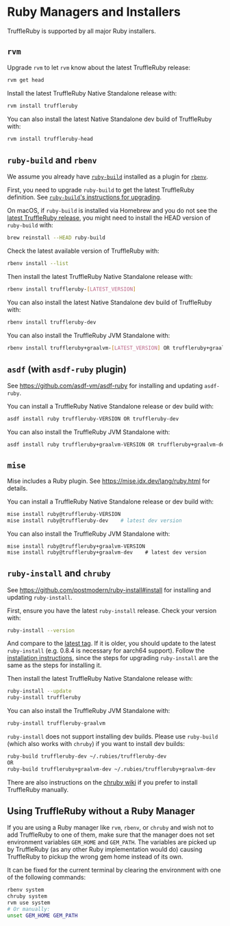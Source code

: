 # Ruby Managers and Installers

TruffleRuby is supported by all major Ruby installers.

## `rvm`

Upgrade `rvm` to let `rvm` know about the latest TruffleRuby release:

```bash
rvm get head
```

Install the latest TruffleRuby Native Standalone release with:

```bash
rvm install truffleruby
```

You can also install the latest Native Standalone dev build of TruffleRuby with:

```bash
rvm install truffleruby-head
```

## `ruby-build` and `rbenv`

We assume you already have [`ruby-build`](https://github.com/rbenv/ruby-build) installed as a plugin for [`rbenv`](https://github.com/rbenv/rbenv).

First, you need to upgrade `ruby-build` to get the latest TruffleRuby definition.
See [`ruby-build`'s instructions for upgrading](https://github.com/rbenv/ruby-build#upgrading).

On macOS, if `ruby-build` is installed via Homebrew and you do not see the [latest TruffleRuby release](https://github.com/oracle/truffleruby/releases/latest), you might need to install the HEAD version of `ruby-build` with:

```bash
brew reinstall --HEAD ruby-build
```

Check the latest available version of TruffleRuby with:

```bash
rbenv install --list
```

Then install the latest TruffleRuby Native Standalone release with:

```bash
rbenv install truffleruby-[LATEST_VERSION]
```

You can also install the latest Native Standalone dev build of TruffleRuby with:

```bash
rbenv install truffleruby-dev
```

You can also install the TruffleRuby JVM Standalone with:

```bash
rbenv install truffleruby+graalvm-[LATEST_VERSION] OR truffleruby+graalvm-dev
```

## `asdf` (with `asdf-ruby` plugin)

See https://github.com/asdf-vm/asdf-ruby for installing and updating `asdf-ruby`.

You can install a TruffleRuby Native Standalone release or dev build with:

```bash
asdf install ruby truffleruby-VERSION OR truffleruby-dev
```

You can also install the TruffleRuby JVM Standalone with:

```bash
asdf install ruby truffleruby+graalvm-VERSION OR truffleruby+graalvm-dev
```

## `mise`

Mise includes a Ruby plugin. See https://mise.jdx.dev/lang/ruby.html for details.

You can install a TruffleRuby Native Standalone release or dev build with:

```bash
mise install ruby@truffleruby-VERSION
mise install ruby@truffleruby-dev    # latest dev version
```

You can also install the TruffleRuby JVM Standalone with:

```
mise install ruby@truffleruby+graalvm-VERSION
mise install ruby@truffleruby+graalvm-dev    # latest dev version
```

## `ruby-install` and `chruby`

See https://github.com/postmodern/ruby-install#install for installing and updating `ruby-install`.

First, ensure you have the latest `ruby-install` release.
Check your version with:

```bash
ruby-install --version
```

And compare to the [latest tag](https://github.com/postmodern/ruby-install/tags).
If it is older, you should update to the latest `ruby-install` (e.g. 0.8.4 is necessary for aarch64 support).
Follow the [installation instructions](https://github.com/postmodern/ruby-install#install), since the steps for upgrading `ruby-install` are the same as the steps for installing it.

Then install the latest TruffleRuby Native Standalone release with:

```bash
ruby-install --update
ruby-install truffleruby
```

You can also install the TruffleRuby JVM Standalone with:

```bash
ruby-install truffleruby-graalvm
```

`ruby-install` does not support installing dev builds.
Please use `ruby-build` (which also works with `chruby`) if you want to install dev builds:

```bash
ruby-build truffleruby-dev ~/.rubies/truffleruby-dev
OR
ruby-build truffleruby+graalvm-dev ~/.rubies/truffleruby+graalvm-dev
```

There are also instructions on the [chruby wiki](https://github.com/postmodern/chruby/wiki/TruffleRuby) if you prefer to install TruffleRuby manually.

## Using TruffleRuby without a Ruby Manager

If you are using a Ruby manager like `rvm`, `rbenv`, or `chruby` and wish not to add TruffleRuby to one of them, make sure that the manager does not set environment variables `GEM_HOME` and `GEM_PATH`.
The variables are picked up by TruffleRuby (as any other Ruby implementation would do) causing TruffleRuby to pickup the wrong gem home instead of its own.

It can be fixed for the current terminal by clearing the environment with one of the following commands:

```bash
rbenv system
chruby system
rvm use system
# Or manually:
unset GEM_HOME GEM_PATH
```
